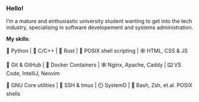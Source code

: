 ### Hello!

I’m a mature and enthusiastic university student wanting to get into the tech industry, specialising in software developement and systems administration.

 **My skills**:

🐍 Python | 📘 C/C++ | 🦀 Rust | 🐚 POSIX shell scripting | 🕸️ HTML, CSS & JS
 
🔀 Git & GitHub | 🧰 Docker Containers | 🕸️ Nginx, Apache, Caddy | ⌨️ VS Code, IntelliJ, Neovim

🐂 GNU Core utilities | 👻 SSH & tmux | ⏲️ SystemD | 🐚 Bash, Zsh, et.al. POSIX shells

<!--
**Hoverth/Hoverth** is a ✨ _special_ ✨ repository because its `README.md` (this file) appears on your GitHub profile.

Here are some ideas to get you started:

- 🔭 I’m currently working on ...
- 🌱 I’m currently learning ...
- 👯 I’m looking to collaborate on ...
- 🤔 I’m looking for help with ...
- 💬 Ask me about ...
- 📫 How to reach me: ...
- 😄 Pronouns: ...
- ⚡ Fun fact: ...
-->
